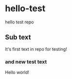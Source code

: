 # hello-test
hello test repo

## Sub text
It's first text in repo for testing!

### and new test text
Hello world!